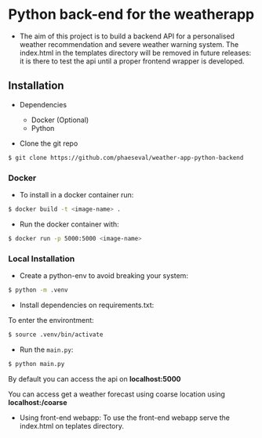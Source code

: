 # Python back-end for the weatherapp
* The aim of this project is to build a backend API for a personalised weather recommendation and severe weather warning system. The index.html in the templates directory will be removed in future releases: it is there to test the api until a proper frontend wrapper is developed.
## Installation
* Dependencies
  * Docker (Optional)
  * Python

* Clone the git repo
```sh
$ git clone https://github.com/phaeseval/weather-app-python-backend
```

### Docker

* To install in a docker container run: 
```sh
$ docker build -t <image-name> .
```

* Run the docker container with:
```sh
$ docker run -p 5000:5000 <image-name>
```

### Local Installation
* Create a python-env to avoid breaking your system:
```sh
$ python -m .venv
```
* Install dependencies on requirements.txt:
<p>To enter the environtment:</p>

```sh 
$ source .venv/bin/activate
```
* Run the `main.py`:
```sh
$ python main.py
```
<p>By default you can access the api on <b>localhost:5000</b></p>
<p>You can access get a weather forecast using coarse location using <b> localhost:<port>/coarse </b> </p>

* Using front-end webapp: To use the front-end webapp serve the index.html on teplates directory.
